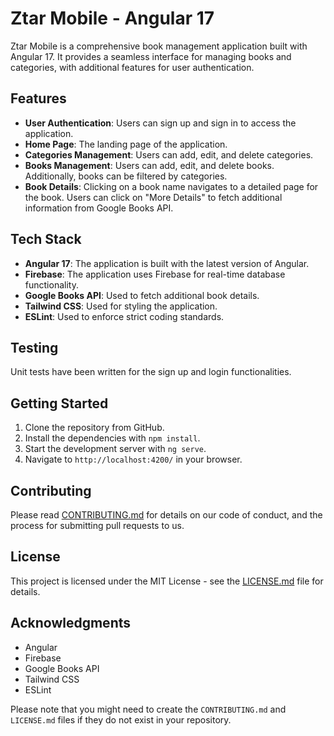 # Ztar Mobile - Angular 17

Ztar Mobile is a comprehensive book management application built with Angular 17. It provides a seamless interface for managing books and categories, with additional features for user authentication.

## Features

- **User Authentication**: Users can sign up and sign in to access the application.
- **Home Page**: The landing page of the application.
- **Categories Management**: Users can add, edit, and delete categories.
- **Books Management**: Users can add, edit, and delete books. Additionally, books can be filtered by categories.
- **Book Details**: Clicking on a book name navigates to a detailed page for the book. Users can click on "More Details" to fetch additional information from Google Books API.

## Tech Stack

- **Angular 17**: The application is built with the latest version of Angular.
- **Firebase**: The application uses Firebase for real-time database functionality.
- **Google Books API**: Used to fetch additional book details.
- **Tailwind CSS**: Used for styling the application.
- **ESLint**: Used to enforce strict coding standards.

## Testing

Unit tests have been written for the sign up and login functionalities.

## Getting Started

1. Clone the repository from GitHub.
2. Install the dependencies with `npm install`.
3. Start the development server with `ng serve`.
4. Navigate to `http://localhost:4200/` in your browser.

## Contributing

Please read [CONTRIBUTING.md](CONTRIBUTING.md) for details on our code of conduct, and the process for submitting pull requests to us.

## License

This project is licensed under the MIT License - see the [LICENSE.md](LICENSE.md) file for details.

## Acknowledgments

- Angular
- Firebase
- Google Books API
- Tailwind CSS
- ESLint

Please note that you might need to create the `CONTRIBUTING.md` and `LICENSE.md` files if they do not exist in your repository.
